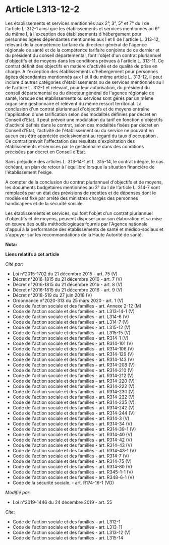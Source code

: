 # Article L313-12-2

Les établissements et services mentionnés aux 2°, 3°, 5° et 7° du I de l'article L. 312-1 ainsi que les établissements et
services mentionnés au 6° du même I, à l'exception des établissements d'hébergement pour personnes âgées dépendantes
mentionnés aux I et II de l'article L. 313-12, relevant de la compétence tarifaire du directeur général de l'agence régionale
de santé et de la compétence tarifaire conjointe de ce dernier et du président du conseil départemental, font l'objet d'un
contrat pluriannuel d'objectifs et de moyens dans les conditions prévues à l'article L. 313-11. Ce contrat définit des
objectifs en matière d'activité et de qualité de prise en charge. A l'exception des établissements d'hébergement pour
personnes âgées dépendantes mentionnés aux I et II du même article L. 313-12, il peut inclure d'autres catégories
d'établissements ou de services mentionnés au I de l'article L. 312-1 et relevant, pour leur autorisation, du président du
conseil départemental ou du directeur général de l'agence régionale de santé, lorsque ces établissements ou services sont
gérés par un même organisme gestionnaire et relèvent du même ressort territorial. La conclusion d'un contrat pluriannuel
d'objectifs et de moyens entraîne l'application d'une tarification selon des modalités définies par décret en Conseil d'Etat.
Il peut prévoir une modulation du tarif en fonction d'objectifs d'activité définis dans le contrat, selon des modalités
fixées par décret en Conseil d'Etat, l'activité de l'établissement ou du service ne pouvant en aucun cas être appréciée
exclusivement au regard du taux d'occupation . Ce contrat prévoit l'affectation des résultats d'exploitation des
établissements et services par le gestionnaire dans des conditions précisées par décret en Conseil d'Etat.

Sans préjudice des articles L. 313-14-1 et L. 315-14, le contrat intègre, le cas échéant, un plan de retour à l'équilibre
lorsque la situation financière de l'établissement l'exige.

A compter de la conclusion du contrat pluriannuel d'objectifs et de moyens, les documents budgétaires mentionnés au 3° du I
de l'article L. 314-7 sont remplacés par un état des prévisions de recettes et de dépenses dont le modèle est fixé par arrêté
des ministres chargés des personnes handicapées et de la sécurité sociale.

Les établissements et services, qui font l'objet d'un contrat pluriannuel d'objectifs et de moyens, peuvent disposer pour son
élaboration et sa mise en œuvre des outils méthodologiques fournis par l'Agence nationale d'appui à la performance des
établissements de santé et médico-sociaux et s'appuyer sur les recommandations de la Haute Autorité de santé.

**Nota:**



**Liens relatifs à cet article**

_Cité par_:

  - Loi n°2015-1702 du 21 décembre 2015 - art. 75 (V)
  - Décret n°2016-1815 du 21 décembre 2016 - art. 7 (V)
  - Décret n°2016-1815 du 21 décembre 2016 - art. 8 (V)
  - Décret n°2016-1815 du 21 décembre 2016 - art. 9 (V)
  - Décret n°2018-519 du 27 juin 2018 (V)
  - Ordonnance n°2020-313 du 25 mars 2020 - art. 1 (V)
  - Code de l'action sociale et des familles - art. Annexe 2-12 (M)
  - Code de l'action sociale et des familles - art. L313-14-1 (V)
  - Code de l'action sociale et des familles - art. L314-6 (V)
  - Code de l'action sociale et des familles - art. L314-7 (V)
  - Code de l'action sociale et des familles - art. L315-12 (V)
  - Code de l'action sociale et des familles - art. L315-15 (V)
  - Code de l'action sociale et des familles - art. R314-1 (V)
  - Code de l'action sociale et des familles - art. R314-101 (V)
  - Code de l'action sociale et des familles - art. R314-106 (V)
  - Code de l'action sociale et des familles - art. R314-129 (V)
  - Code de l'action sociale et des familles - art. R314-143 (V)
  - Code de l'action sociale et des familles - art. R314-208 (V)
  - Code de l'action sociale et des familles - art. R314-210 (V)
  - Code de l'action sociale et des familles - art. R314-212 (V)
  - Code de l'action sociale et des familles - art. R314-220 (V)
  - Code de l'action sociale et des familles - art. R314-222 (V)
  - Code de l'action sociale et des familles - art. R314-230 (V)
  - Code de l'action sociale et des familles - art. R314-232 (V)
  - Code de l'action sociale et des familles - art. R314-235 (V)
  - Code de l'action sociale et des familles - art. R314-242 (V)
  - Code de l'action sociale et des familles - art. R314-244 (V)
  - Code de l'action sociale et des familles - art. R314-3 (V)
  - Code de l'action sociale et des familles - art. R314-34 (V)
  - Code de l'action sociale et des familles - art. R314-39-1 (V)
  - Code de l'action sociale et des familles - art. R314-40 (V)
  - Code de l'action sociale et des familles - art. R314-42 (V)
  - Code de l'action sociale et des familles - art. R314-43 (V)
  - Code de l'action sociale et des familles - art. R314-43-1 (V)
  - Code de l'action sociale et des familles - art. R314-7 (V)
  - Code de l'action sociale et des familles - art. R314-75 (V)
  - Code de l'action sociale et des familles - art. R314-80 (V)
  - Code de l'action sociale et des familles - art. R345-1-1 (V)
  - Code de l'action sociale et des familles - art. R348-6-1 (V)
  - Code de la sécurité sociale. - art. R174-16-1 (VD)

_Modifié par_:

  - Loi n°2019-1446 du 24 décembre 2019 - art. 55

_Cite_:

  - Code de l'action sociale et des familles - art. L312-1
  - Code de l'action sociale et des familles - art. L313-11
  - Code de l'action sociale et des familles - art. L313-12 (V)
  - Code de l'action sociale et des familles - art. L315-14
